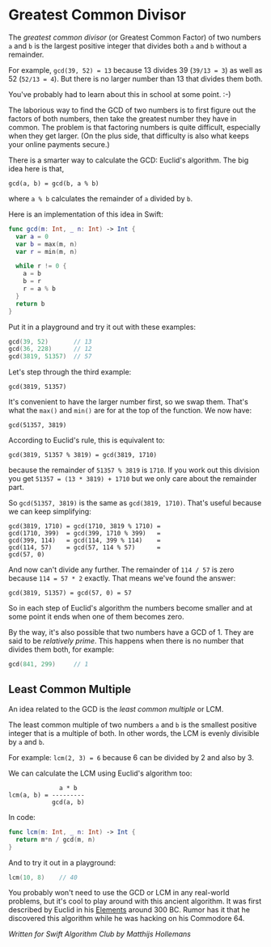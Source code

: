 # Greatest Common Divisor

The *greatest common divisor* (or Greatest Common Factor) of two numbers `a` and `b` is the largest positive integer that divides both `a` and `b` without a remainder.

For example, `gcd(39, 52) = 13` because 13 divides 39 (`39/13 = 3`) as well as 52 (`52/13 = 4`). But there is no larger number than 13 that divides them both.

You've probably had to learn about this in school at some point. :-)

The laborious way to find the GCD of two numbers is to first figure out the factors of both numbers, then take the greatest number they have in common. The problem is that factoring numbers is quite difficult, especially when they get larger. (On the plus side, that difficulty is also what keeps your online payments secure.)

There is a smarter way to calculate the GCD: Euclid's algorithm. The big idea here is that,

	gcd(a, b) = gcd(b, a % b)

where `a % b` calculates the remainder of `a` divided by `b`.

Here is an implementation of this idea in Swift:

```swift
func gcd(m: Int, _ n: Int) -> Int {
  var a = 0
  var b = max(m, n)
  var r = min(m, n)

  while r != 0 {
    a = b
    b = r
    r = a % b
  }
  return b
}
```

Put it in a playground and try it out with these examples:

```swift
gcd(39, 52)       // 13
gcd(36, 228)      // 12
gcd(3819, 51357)  // 57
```

Let's step through the third example:

	gcd(3819, 51357)

It's convenient to have the larger number first, so we swap them. That's what the `max()` and `min()` are for at the top of the function. We now have:

	gcd(51357, 3819)

According to Euclid's rule, this is equivalent to:

	gcd(3819, 51357 % 3819) = gcd(3819, 1710)

because the remainder of `51357 % 3819` is `1710`. If you work out this division you get `51357 = (13 * 3819) + 1710` but we only care about the remainder part.

So `gcd(51357, 3819)` is the same as `gcd(3819, 1710)`. That's useful because we can keep simplifying:

	gcd(3819, 1710) = gcd(1710, 3819 % 1710) = 
	gcd(1710, 399)  = gcd(399, 1710 % 399)   = 
	gcd(399, 114)   = gcd(114, 399 % 114)    = 
	gcd(114, 57)    = gcd(57, 114 % 57)      = 
	gcd(57, 0)

And now can't divide any further. The remainder of `114 / 57` is zero because `114 = 57 * 2` exactly. That means we've found the answer:

	gcd(3819, 51357) = gcd(57, 0) = 57

So in each step of Euclid's algorithm the numbers become smaller and at some point it ends when one of them becomes zero.

By the way, it's also possible that two numbers have a GCD of 1. They are said to be *relatively prime*. This happens when there is no number that divides them both, for example:

```swift
gcd(841, 299)     // 1
```

## Least Common Multiple

An idea related to the GCD is the *least common multiple* or LCM.

The least common multiple of two numbers `a` and `b` is the smallest positive integer that is a multiple of both. In other words, the LCM is evenly divisible by `a` and `b`. 

For example: `lcm(2, 3) = 6` because 6 can be divided by 2 and also by 3.

We can calculate the LCM using Euclid's algorithm too:

	              a * b
	lcm(a, b) = ---------
	            gcd(a, b)

In code:

```swift
func lcm(m: Int, _ n: Int) -> Int {
  return m*n / gcd(m, n)
}
```

And to try it out in a playground:

```swift
lcm(10, 8)    // 40
```

You probably won't need to use the GCD or LCM in any real-world problems, but it's cool to play around with this ancient algorithm. It was first described by Euclid in his [Elements](http://publicdomainreview.org/collections/the-first-six-books-of-the-elements-of-euclid-1847/) around 300 BC. Rumor has it that he discovered this algorithm while he was hacking on his Commodore 64.

*Written for Swift Algorithm Club by Matthijs Hollemans*
